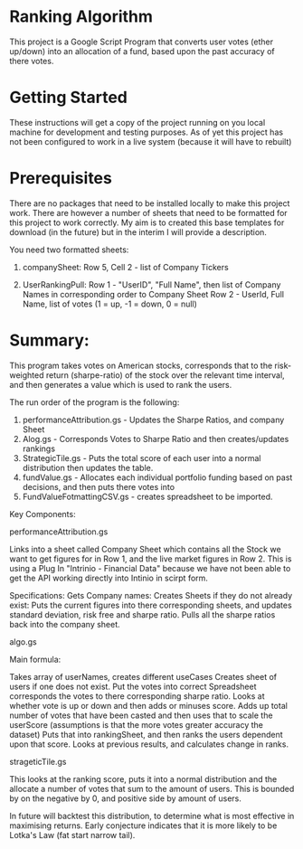 # Ranking Algorithm

This project is a Google Script Program that converts user votes (ether up/down) into an allocation of a fund, based upon the past accuracy of there votes.

# Getting Started

These instructions will get a copy of the project running on you local machine for development and testing purposes. As of yet this project has not been configured to work in a live system (because it will have to rebuilt)

# Prerequisites

There are no packages that need to be installed locally to make this project work. There are however a number of sheets that need to be formatted for this project to work correctly. My aim is to created this base templates for download (in the future) but in the interim I will provide a description.

You need two formatted sheets:

1) companySheet:
      Row 5, Cell 2 - list of Company Tickers

2) UserRankingPull:
      Row 1 - "UserID", "Full Name", then list of Company Names in corresponding order to Company Sheet
      Row 2 - UserId, Full Name, list of votes (1 = up, -1 = down, 0 = null)


# Summary:

This program takes votes on American stocks, corresponds that to the risk-weighted return (sharpe-ratio) of the stock over the relevant time interval, and then generates a value which is used to rank the users.

The run order of the program is the following:

1) performanceAttribution.gs - Updates the Sharpe Ratios, and company Sheet
2) Alog.gs - Corresponds Votes to Sharpe Ratio and then creates/updates rankings
3) StrategicTile.gs - Puts the total score of each user into a normal distribution then updates the table.
4) fundValue.gs - Allocates each individual portfolio funding based on past decisions, and then puts there votes into
5) FundValueFotmattingCSV.gs - creates spreadsheet to be imported.

Key Components:

performanceAttribution.gs

Links into a sheet called Company Sheet which contains all the Stock we want to get figures for in Row 1, and the live market figures in Row 2. This is using a Plug In "Intrinio - Financial Data" because we have not been able to get the API working directly into Intinio in scirpt form.

Specifications:
Gets Company names:
Creates Sheets if they do not already exist:
Puts the current figures into there corresponding sheets, and updates standard deviation, risk free and sharpe ratio.
Pulls all the sharpe ratios back into the company sheet.


algo.gs

Main formula:

Takes array of userNames, creates different useCases
Creates sheet of users if one does not exist.
Put the votes into correct Spreadsheet
corresponds the votes to there corresponding sharpe ratio.
Looks at whether vote is up or down and then adds or minuses score.
Adds up total number of votes that have been casted and then uses that to scale the userScore (assumptions is that the more votes greater accuracy the dataset)
Puts that into rankingSheet, and then ranks the users dependent upon that score.
Looks at previous results, and calculates change in ranks.


strageticTile.gs

This looks at the ranking score, puts it into a normal distribution and the allocate a number of votes that sum to the amount of users. This is bounded by on the negative by 0, and positive side by amount of users.

In future will backtest this distribution, to determine what is most effective in maximising returns. Early conjecture indicates that it is more likely to be Lotka's Law (fat start narrow tail).
